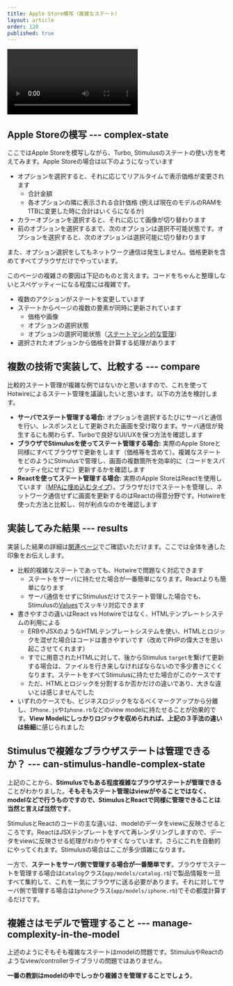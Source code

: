 ```yaml
---
title: Apple Store模写（複雑なステート）
layout: article
order: 120
published: true
---
```

![iphone.mov](content_images/iphone.mov)
## Apple Storeの模写 --- complex-state

ここではApple Storeを模写しながら、Turbo, Stimulusのステートの使い方を考えてみます。Apple Storeの場合は以下のようになっています

* オプションを選択すると、それに応じてリアルタイムで表示価格が変更されます
    * 合計金額
    * 各オプションの隣に表示される合計価格 (例えば現在のモデルのRAMを1TBに変更した時に合計はいくらになるか)
* カラーオプションを選択すると、それに応じて画像が切り替わります
* 前のオプションを選択するまで、次のオプションは選択不可能状態です。オプションを選択すると、次のオプションは選択可能に切り替わります

また、オプション選択をしてもネットワーク通信は発生しません。価格更新を含めてすべてブラウザだけでやっています。

このページの複雑さの要因は下記のものと言えます。コードをちゃんと整理しないとスペゲッティーになる程度には複雑です。

* 複数のアクションがステートを変更しています
* ステートからページの複数の要素が同時に更新されています
   * 価格や画像
   * オプションの選択状態
   * オプションの選択可能状態（[ステートマシン的な管理](https://ja.wikipedia.org/wiki/状態遷移図)）
* 選択されたオプションから価格を計算する処理があります 

## 複数の技術で実装して、比較する --- compare

比較的ステート管理が複雑な例ではないかと思いますので、これを使ってHotwireによるステート管理を議論したいと思います。以下の方法を検討します。

* **サーバでステート管理する場合:** オプションを選択するたびにサーバと通信を行い、レスポンスとして更新された画面を受け取ります。サーバ通信が発生するにも関わらず、Turboで良好なUI/UXを保つ方法を確認します
* **ブラウザでStimulusを使ってステート管理する場合:** 実際のApple Storeと同様にすべてブラウザで更新をします（価格等を含めて）。複雑なステートをどのようにStimulusで管理し、画面の複数箇所を効率的に（コードをスパゲッティ化にせずに）更新するかを確認します
* **Reactを使ってステート管理する場合:** 実際のApple StoreはReactを使用しています（[MPAに埋め込むタイプ](/other_libraries/using_with_react)）。ブラウザだけでステートを管理し、ネットワーク通信せずに画面を更新するのはReactの得意分野です。Hotwireを使った方法と比較し、何が利点なのかを確認します

## 実装してみた結果 --- results

実装した結果の詳細は[関連ページ](#related-pages)でご確認いただけます。ここでは全体を通した印象をお伝えします。

* 比較的複雑なステートであっても、Hotwireで問題なく対応できます
    * ステートをサーバに持たせた場合が一番簡単になります。Reactよりも簡単になります
    * サーバ通信をせずにStimulusだけでステート管理した場合でも、Stimulusの[Values](https://stimulus.hotwired.dev/reference/values)でスッキリ対応できます
* 書きやすさの違いはReact vs Hotwireではなく、HTMLテンプレートシステムの利用による
    * ERBやJSXのようなHTMLテンプレートシステムを使い、HTMLとロジックを混ぜた場合はコードは書きやすいです（改めてPHPの偉大さを思い起こさせてくれます）
    * すでに用意されたHTMLに対して、後からStimulus `target`を繋げて更新する場合は、ファイルを行き来しなければならないので多少書きにくくなります。ステートをすべてStimulusに持たせた場合がこのケースです
    * ただ、HTMLとロジックを分割するか否かだけの違いであり、大きな違いとは感じませんでした
* いずれのケースでも、ビジネスロジックをなるべくマークアップから分離し、`IPhone.js`や`Iphone.rb`などのview modelに持たせることが効果的です。**View Modelにしっかりロジックを収められれば、上記の３手法の違いは些細**に感じられました

## Stimulusで複雑なブラウザステートは管理できるか？ --- can-stimulus-handle-complex-state

上記のことから、**Stimulusでもある程度複雑なブラウザステートが管理できる**ことがわかりました。**そもそもステート管理はviewがやることではなく、modelなどで行うものですので、StimulusとReactで同様に管理できることは当然と言えば当然です**。

StimulusとReactのコードの主な違いは、modelのデータをviewに反映させるところです。ReactはJSXテンプレートをすべて再レンダリングしますので、データをviewに反映させる処理がわかりやすくなっています。さらにこれを自動的にやってくれます。Stimulusの場合はここが多少煩雑になります。

一方で、**ステートをサーバ側で管理する場合が一番簡単です**。ブラウザでステートを管理する場合は`Catalog`クラス(`app/models/catalog.rb`)で製品情報を一旦すべて集約して、これを一気にブラウザに送る必要があります。それに対してサーバ側で管理する場合は`Iphone`クラス(`app/models/iphone.rb`)でその都度計算するだけです。

## 複雑さはモデルで管理すること --- manage-complexity-in-the-model

上述のようにそもそも複雑なステートはmodelの問題です。StimulusやReactのようなview/controllerライブラリの問題ではありません。

**一番の教訓はmodelの中でしっかり複雑さを管理することでしょう**。

